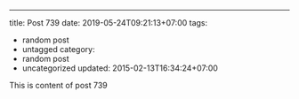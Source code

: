 ---
title: Post 739
date: 2019-05-24T09:21:13+07:00
tags:
  - random post
  - untagged
category:
  - random post
  - uncategorized
updated: 2015-02-13T16:34:24+07:00

This is content of post 739